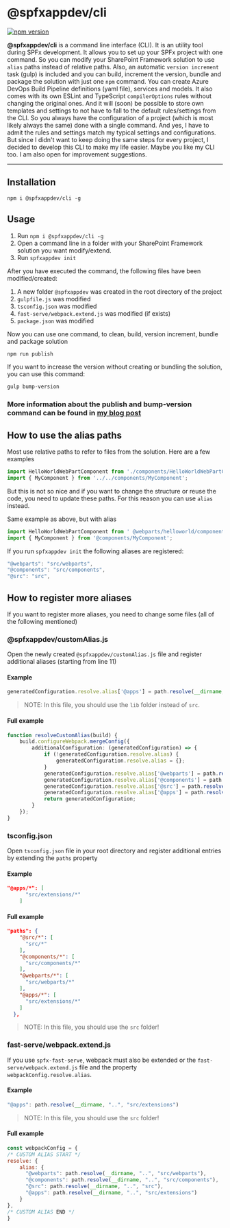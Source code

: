 # @spfxappdev/cli

[![npm version](https://badge.fury.io/js/@spfxappdev%2Fcli.svg)](https://badge.fury.io/js/@spfxappdev%2Fcli.svg)

**@spfxappdev/cli** is a command line interface (CLI). It is an utility tool during SPFx development. It allows you to set up your SPFx project with one command. So you can modify your SharePoint Framework solution to use `alias` paths instead of relative paths. 
Also, an automatic `version increment` task (gulp) is included and you can build, increment the version, bundle and package the solution with just one `npm` command. You can create Azure DevOps Build Pipeline definitions (yaml file), services and models. It also comes with its own ESLint and TypeScript `compilerOptions` rules without changing the original ones. And it will (soon) be possible to store own templates and settings to not have to fall to the default rules/settings from the CLI. So you always have the configuration of a project (which is most likely always the same) done with a single command. And yes, I have to admit the rules and settings match my typical settings and configurations. But since I didn't want to keep doing the same steps for every project, I decided to develop this CLI to make my life easier. Maybe you like my CLI too. I am also open for improvement suggestions.


---

## Installation

`npm i @spfxappdev/cli -g`

## Usage

1. Run `npm i @spfxappdev/cli -g`
2. Open a command line in a folder with your SharePoint Framework solution you want modify/extend.
3. Run `spfxappdev init`

After you have executed the command, the following files have been modified/created:

1. A new folder `@spfxappdev` was created in the root directory of the project
2. `gulpfile.js` was modified
3. `tsconfig.json` was modified
4. `fast-serve/webpack.extend.js` was modified (if exists)
5. `package.json` was modified

Now you can use one command, to clean, build, version increment, bundle and package solution

```bash
npm run publish
```

If you want to increase the version without creating or bundling the solution, you can use this command:

```bash
gulp bump-version
```

### More information about the publish and bump-version command can be found in [my blog post](https://spfx-app.dev/package-spfx-solution-with-one-command-and-automatically-increase-the-version)

## How to use the alias paths

Most use relative paths to refer to files from the solution. Here are a few examples

```typescript
import HelloWorldWebPartComponent from './components/HelloWorldWebPartComponent';
import { MyComponent } from '../../components/MyComponent';
```

But this is not so nice and if you want to change the structure or reuse the code, you need to update these paths. 
For this reason you can use `alias` instead. 

Same example as above, but with alias

```typescript
import HelloWorldWebPartComponent from ' @webparts/helloworld/components/HelloWorldWebPartComponent';
import { MyComponent } from '@components/MyComponent';
```

If you run `spfxappdev init` the following aliases are registered:

```typescript
"@webparts": "src/webparts",
"@components": "src/components",
"@src": "src",
```

## How to register more aliases

If you want to register more aliases, you need to change some files (all of the following mentioned)

### @spfxappdev/customAlias.js

Open the newly created `@spfxappdev/customAlias.js` file and register additional aliases (starting from line 11)

#### Example

```typescript
generatedConfiguration.resolve.alias['@apps'] = path.resolve(__dirname, '..', 'lib/extensions');
```

> NOTE: In this file, you should use the `lib` folder instead of `src`.


#### Full example

```typescript
function resolveCustomAlias(build) {
    build.configureWebpack.mergeConfig({
        additionalConfiguration: (generatedConfiguration) => {
            if (!generatedConfiguration.resolve.alias) {
                generatedConfiguration.resolve.alias = {};
            }
            generatedConfiguration.resolve.alias['@webparts'] = path.resolve(__dirname, '..', 'lib/webparts');
            generatedConfiguration.resolve.alias['@components'] = path.resolve(__dirname, '..', 'lib/components');
            generatedConfiguration.resolve.alias['@src'] = path.resolve(__dirname, '..', 'lib');
            generatedConfiguration.resolve.alias['@apps'] = path.resolve(__dirname, '..', 'lib/extensions');
            return generatedConfiguration;
        }
    });
}
```


### tsconfig.json

Open `tsconfig.json` file in your root directory and register additional entries by extending the `paths` property

#### Example

```json
"@apps/*": [
      "src/extensions/*"
    ]
```

#### Full example

```json
"paths": {
    "@src/*": [
      "src/*"
    ],
    "@components/*": [
      "src/components/*"
    ],
    "@webparts/*": [
      "src/webparts/*"
    ],
    "@apps/*": [
      "src/extensions/*"
    ]
  },
```

> NOTE: In this file, you should use the `src` folder!

### fast-serve/webpack.extend.js

If you use `spfx-fast-serve`, webpack must also be extended or the `fast-serve/webpack.extend.js` file and the property `webpackConfig.resolve.alias`. 

#### Example

```javascript
"@apps": path.resolve(__dirname, "..", "src/extensions")
```

> NOTE: In this file, you should use the `src` folder!

#### Full example

```javascript
const webpackConfig = {
/* CUSTOM ALIAS START */
resolve: {
    alias: {
      "@webparts": path.resolve(__dirname, "..", "src/webparts"),
      "@components": path.resolve(__dirname, "..", "src/components"),
      "@src": path.resolve(__dirname, "..", "src"),
      "@apps": path.resolve(__dirname, "..", "src/extensions")
    }
},
/* CUSTOM ALIAS END */
}
```